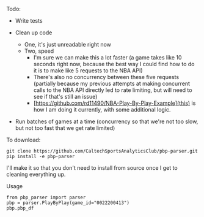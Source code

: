 Todo: 

- Write tests
- Clean up code
  - One, it's just unreadable right now
  - Two, speed
    - I'm sure we can make this a lot faster (a game takes like 10 seconds right now, because the best way I could find how to do it is to make like 5 requests to the NBA API)
    - There's also no concurrency between these five requests (partially because my previous attempts at making concurrent calls to the NBA API directly led to rate limiting, but will need to see if that's still an issue)
    - [https://github.com/rd11490/NBA-Play-By-Play-Example](this) is how I am doing it currently, with some additional logic. 
  
- Run batches of games at a time (concurrency so that we're not too slow, but not too fast that we get rate limited)

To download:

```
git clone https://github.com/CaltechSportsAnalyticsClub/pbp-parser.git
pip install -e pbp-parser
```

I'll make it so that you don't need to install from source once I get to cleaning everything up. 

Usage

```
from pbp_parser import parser
pbp = parser.PlayByPlay(game_id="0022200413")
pbp.pbp_df
```
